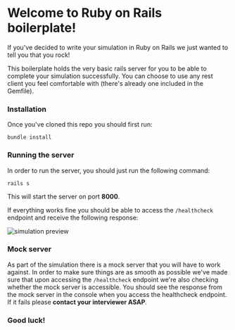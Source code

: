 # Welcome to Ruby on Rails boilerplate!

If you've decided to write your simulation in Ruby on Rails we just wanted to tell you that you rock!

This boilerplate holds the very basic rails server for you to be able to complete your simulation successfully. You can choose to use any rest client you feel comfortable with (there's already one included in the Gemfile).

### Installation

Once you've cloned this repo you should first run:

    bundle install

### Running the server

In order to run the server, you should just run the following command:

    rails s

This will start the server on port **8000**.

If everything works fine you should be able to access the `/healthcheck` endpoint and receive the following response:

![simulation preview](https://drive.google.com/uc?id=1ju3loX85_YJIY7eBwHxeWnm1klZRBfiK)

### Mock server

As part of the simulation there is a mock server that you will have to work against. In order to make sure things are as smooth as possible we've made sure that upon accessing the `/healthcheck` endpoint we're also checking whether the mock server is accessible. You should see the response from the mock server in the console when you access the healthcheck endpoint. If it fails please **contact your interviewer ASAP**.


### Good luck!
